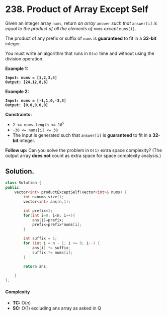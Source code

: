 # 238. Product of Array Except Self

Given an integer array `nums`, return _an array_ `answer` _such that_ `answer[i]` _is equal to the product of all the elements of_ `nums` _except_ `nums[i]`.

The product of any prefix or suffix of `nums` is **guaranteed** to fit in a **32-bit** integer.

You must write an algorithm that runs in `O(n)` time and without using the division operation.

&#x20;

**Example 1:**

<pre><code><strong>Input: nums = [1,2,3,4]
</strong><strong>Output: [24,12,8,6]
</strong></code></pre>

**Example 2:**

<pre><code><strong>Input: nums = [-1,1,0,-3,3]
</strong><strong>Output: [0,0,9,0,0]
</strong></code></pre>

&#x20;

**Constraints:**

* `2 <= nums.length <= 10`<sup>`5`</sup>
* `-30 <= nums[i] <= 30`
* The input is generated such that `answer[i]` is **guaranteed** to fit in a **32-bit** integer.

&#x20;

**Follow up:** Can you solve the problem in `O(1)` extra space complexity? (The output array **does not** count as extra space for space complexity analysis.)



## Solution.

```cpp
class Solution {
public:
    vector<int> productExceptSelf(vector<int>& nums) {
        int n=nums.size();
        vector<int> ans(n,1);

        int prefix=1;
        for(int i=0; i<n; i++){
            ans[i]=prefix;
            prefix=prefix*nums[i];
        }

        int suffix = 1;
        for (int i = n - 1; i >= 0; i--) {
            ans[i] *= suffix;
            suffix *= nums[i];
        }

        return ans;
        
    }
};
```

#### Complexity

* **TC:** O(n)
* **SC:** O(1) excluding ans array as asked in Q

